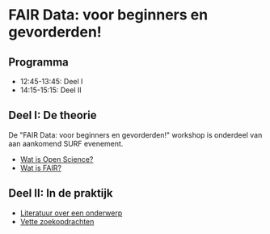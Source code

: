FAIR Data: voor beginners en gevorderden!
=========================================

Programma
---------

* 12:45-13:45: Deel I
* 14:15-15:15: Deel II

Deel I: De theorie
------------------

De "FAIR Data: voor beginners en gevorderden!" workshop is onderdeel van aan aankomend SURF evenement.

* [Wat is Open Science?](watisopenscience.md)
* [Wat is FAIR?](watisfair.md)

Deel II: In de praktijk
--------------

* [Literatuur over een onderwerp](opdracht1.md)
* [Vette zoekopdrachten](opdracht2.md)
